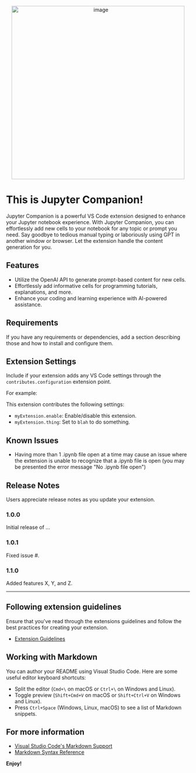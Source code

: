

<p align="center">
  <img width="474" alt="image" src="https://github.com/jaeyonglee3/Jupyter-Companion/assets/73498725/9a932305-80ad-48a6-abda-221a937a7a74">
</p>


# This is Jupyter Companion!

Jupyter Companion is a powerful VS Code extension designed to enhance your Jupyter notebook experience. With Jupyter Companion, you can effortlessly add new cells to your notebook for any topic or prompt you need. Say goodbye to tedious manual typing or laboriously using GPT in another window or browser. Let the extension handle the content generation for you.

## Features
- Utilize the OpenAI API to generate prompt-based content for new cells.
- Effortlessly add informative cells for programming tutorials, explanations, and more.
- Enhance your coding and learning experience with AI-powered assistance.

## Requirements

If you have any requirements or dependencies, add a section describing those and how to install and configure them.

## Extension Settings

Include if your extension adds any VS Code settings through the `contributes.configuration` extension point.

For example:

This extension contributes the following settings:

* `myExtension.enable`: Enable/disable this extension.
* `myExtension.thing`: Set to `blah` to do something.

## Known Issues
- Having more than 1 .ipynb file open at a time may cause an issue where the extension is unable to recognize that a .ipynb file is open (you may be presented the error message "No .ipynb file open")

## Release Notes

Users appreciate release notes as you update your extension.

### 1.0.0

Initial release of ...

### 1.0.1

Fixed issue #.

### 1.1.0

Added features X, Y, and Z.

---

## Following extension guidelines

Ensure that you've read through the extensions guidelines and follow the best practices for creating your extension.

* [Extension Guidelines](https://code.visualstudio.com/api/references/extension-guidelines)

## Working with Markdown

You can author your README using Visual Studio Code. Here are some useful editor keyboard shortcuts:

* Split the editor (`Cmd+\` on macOS or `Ctrl+\` on Windows and Linux).
* Toggle preview (`Shift+Cmd+V` on macOS or `Shift+Ctrl+V` on Windows and Linux).
* Press `Ctrl+Space` (Windows, Linux, macOS) to see a list of Markdown snippets.

## For more information

* [Visual Studio Code's Markdown Support](http://code.visualstudio.com/docs/languages/markdown)
* [Markdown Syntax Reference](https://help.github.com/articles/markdown-basics/)

**Enjoy!**
